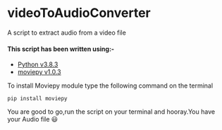 # videoToAudioConverter
A script to extract audio from a video file

#### This script has been written using:-

* [Python v3.8.3](https://www.python.org/downloads/)
* [moviepy v1.0.3](https://pypi.org/project/moviepy/)

To install Moviepy module type the following command on the terminal
```
pip install moviepy
```

You are good to go,run the script on your terminal and hooray.You have your Audio file :smiley:

